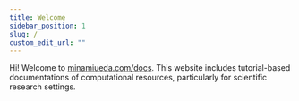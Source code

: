 ```yaml
---
title: Welcome
sidebar_position: 1
slug: /
custom_edit_url: ""
---
```


Hi! Welcome to [minamiueda.com/docs](https://minamiueda.com/docs).
This website includes tutorial-based documentations of computational resources, particularly for scientific research settings.
